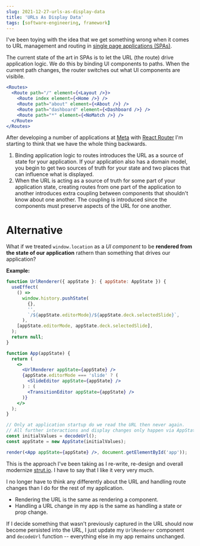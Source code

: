 ```yaml
---
slug: 2021-12-27-urls-as-display-data
title: 'URLs As Display Data'
tags: [software-engineering, framework]
---
```


I've been toying with the idea that we get something wrong when it comes to URL management and routing in [single page applications (SPAs)](https://developer.mozilla.org/en-US/docs/Glossary/SPA).

The current state of the art in SPAs is to let the URL (the route) drive application logic. We do this by binding UI components to paths. When the current path changes, the router switches out what UI components are visibile.

```jsx
<Routes>
  <Route path="/" element={<Layout />}>
    <Route index element={<Home />} />
    <Route path="about" element={<About />} />
    <Route path="dashboard" element={<Dashboard />} />
    <Route path="*" element={<NoMatch />} />
  </Route>
</Routes>
```

After developing a number of applications at [Meta](https://meta.com) with [React Router](https://reactrouter.com/) I'm starting to think that we have the whole thing backwards.

1. Binding application logic to routes introduces the URL as a source of state for your application. If your application also has a domain model, you begin to get two sources of truth for your state and two places that can influence what is displayed.
2. When the URL is acting as a source of truth for some part of your application state, creating routes from one part of the application to another introduces extra coupling between components that shouldn't know about one another. The coupling is introduced since the components must preserve aspects of the URL for one another.

# Alternative

What if we treated `window.location` as a _UI component_ to be **rendered from the state of our application** rathern than something that drives our application?

**Example:**

```jsx
function UrlRenderer({ appState }: { appState: AppState }) {
  useEffect(
    () =>
      window.history.pushState(
        {},
        '',
        `/${appState.editorMode}/${appState.deck.selectedSlide}`,
      ),
    [appState.editorMode, appState.deck.selectedSlide],
  );
  return null;
}

function App(appState) {
  return (
    <>
      <UrlRenderer appState={appState} />
      {appState.editorMode === 'slide' ? (
        <SlideEditor appState={appState} />
      ) : (
        <TransitionEditor appState={appState} />
      )}
    </>
  );
}

// Only at application startup do we read the URL then never again.
// All further interactions and display changes only happen via AppState.
const initialValues = decodeUrl();
const appState = new AppState(initialValues);

render(<App appState={appState} />, document.getElementById('app'));
```

This is the approach I've been taking as I re-write, re-design and overall modernize [strut.io](https://strut.io). I have to say that I like it very very much.

I no longer have to think any differently about the URL and handling route changes than I do for the rest of my application.

- Rendering the URL is the same as rendering a component.
- Handling a URL change in my app is the same as handling a state or prop change.

If I decide something that wasn't previously captured in the URL should now become persisted into the URL, I just update my `UrlRenderer` component and `decodeUrl` function -- everything else in my app remains unchanged.
